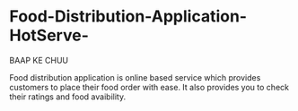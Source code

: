 # Food-Distribution-Application-HotServe-
BAAP KE CHUU

Food distribution application is online based service which provides customers to place their food order with ease.
It also provides you to check their ratings and food avaibility.
